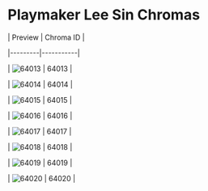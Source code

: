 # Playmaker Lee Sin Chromas


| Preview | Chroma ID |

|---------|-----------|

| ![64013](https://raw.communitydragon.org/latest/plugins/rcp-be-lol-game-data/global/default/v1/champion-chroma-images/64/64013.png) | 64013 |

| ![64014](https://raw.communitydragon.org/latest/plugins/rcp-be-lol-game-data/global/default/v1/champion-chroma-images/64/64014.png) | 64014 |

| ![64015](https://raw.communitydragon.org/latest/plugins/rcp-be-lol-game-data/global/default/v1/champion-chroma-images/64/64015.png) | 64015 |

| ![64016](https://raw.communitydragon.org/latest/plugins/rcp-be-lol-game-data/global/default/v1/champion-chroma-images/64/64016.png) | 64016 |

| ![64017](https://raw.communitydragon.org/latest/plugins/rcp-be-lol-game-data/global/default/v1/champion-chroma-images/64/64017.png) | 64017 |

| ![64018](https://raw.communitydragon.org/latest/plugins/rcp-be-lol-game-data/global/default/v1/champion-chroma-images/64/64018.png) | 64018 |

| ![64019](https://raw.communitydragon.org/latest/plugins/rcp-be-lol-game-data/global/default/v1/champion-chroma-images/64/64019.png) | 64019 |

| ![64020](https://raw.communitydragon.org/latest/plugins/rcp-be-lol-game-data/global/default/v1/champion-chroma-images/64/64020.png) | 64020 |